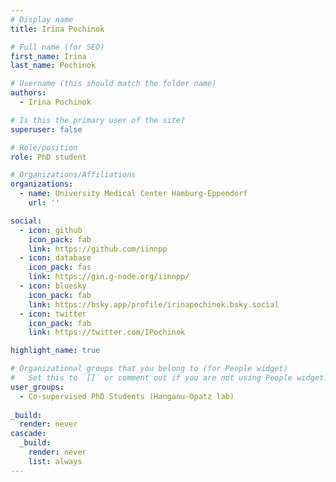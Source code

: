 ```yaml
---
# Display name
title: Irina Pochinok

# Full name (for SEO)
first_name: Irina
last_name: Pochinok

# Username (this should match the folder name)
authors:
  - Irina Pochinok

# Is this the primary user of the site?
superuser: false

# Role/position
role: PhD student

# Organizations/Affiliations
organizations:
  - name: University Medical Center Hamburg-Eppendorf
    url: ''

social:
  - icon: github
    icon_pack: fab
    link: https://github.com/iinnpp
  - icon: database
    icon_pack: fas
    link: https://gin.g-node.org/iinnpp/
  - icon: bluesky
    icon_pack: fab
    link: https://bsky.app/profile/irinapochinok.bsky.social
  - icon: twitter
    icon_pack: fab
    link: https://twitter.com/IPochinok

highlight_name: true

# Organizational groups that you belong to (for People widget)
#   Set this to `[]` or comment out if you are not using People widget.
user_groups:
  - Co-supervised PhD Students (Hanganu-Opatz lab)
  
_build:
  render: never
cascade:
  _build:
    render: never
    list: always
---
```

